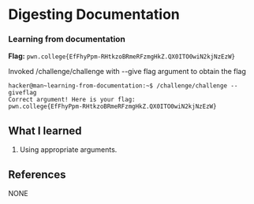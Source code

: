 # Digesting Documentation

### Learning from documentation 

**Flag:** `pwn.college{EfFhyPpm-RHtkzoBRmeRFzmgHkZ.QX0ITO0wiN2kjNzEzW}`

Invoked /challenge/challenge with --give flag argument to obtain the flag

```
hacker@man~learning-from-documentation:~$ /challenge/challenge --giveflag
Correct argument! Here is your flag:
pwn.college{EfFhyPpm-RHtkzoBRmeRFzmgHkZ.QX0ITO0wiN2kjNzEzW}
```

## What I learned

1. Using appropriate arguments.

## References

NONE
